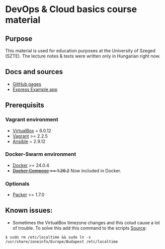 # DevOps & Cloud basics course material 
## Purpose
This material is used for education purposes at the University of Szeged (SZTE).
The lecture notes & texts were written only in Hungarian right now.
## Docs and sources
 - [GitHub pages](https://zsomx.github.io/devops-course-szte/)
 - [Express Example app](https://github.com/Zsomx/express_example)
## Prerequisits 
### Vagrant environment
 - [VirtualBox](https://www.virtualbox.org/) = 6.0.12
 - [Vagrant](https://www.vagrantup.com/) >= 2.2.5
 - [Ansible](https://www.ansible.com/resources/get-started) ~ 2.9.12 
### Docker-Swarm environment
 - [Docker](https://docs.docker.com/) >= 24.0.4
 - <s>[Docker Compose](https://docs.docker.com/compose/) >= 1.26.2</s> Now included in Docker.
### Optionals
 - [Packer](https://www.packer.io/) >= 1.7.0
## Known issues:
 - Sometimes the VirtualBox timezone changes and this colud cause a lot of trouble. To solve this add this command to the scripts [Source](https://stackoverflow.com/questions/33939834/how-to-correct-system-clock-in-vagrant-automatically):
```
$ sudo rm /etc/localtime && sudo ln -s /usr/share/zoneinfo/Europe/Budapest /etc/localtime
```
